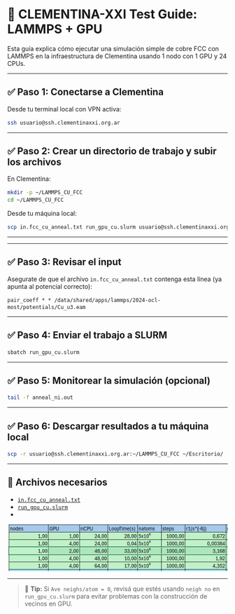 # 🧪 CLEMENTINA-XXI Test Guide: LAMMPS + GPU

Esta guía explica cómo ejecutar una simulación simple de cobre FCC con LAMMPS en la infraestructura de Clementina usando 1 nodo con 1 GPU y 24 CPUs.

---

## ✅ Paso 1: Conectarse a Clementina

Desde tu terminal local con VPN activa:

```bash
ssh usuario@ssh.clementinaxxi.org.ar
```

---

## ✅ Paso 2: Crear un directorio de trabajo y subir los archivos

En Clementina:

```bash
mkdir -p ~/LAMMPS_CU_FCC
cd ~/LAMMPS_CU_FCC
```

Desde tu máquina local:

```bash
scp in.fcc_cu_anneal.txt run_gpu_cu.slurm usuario@ssh.clementinaxxi.org.ar:~/LAMMPS_CU_FCC
```

---

---

## ✅ Paso 3: Revisar el input

Asegurate de que el archivo `in.fcc_cu_anneal.txt` contenga esta línea (ya apunta al potencial correcto):

```lammps
pair_coeff * * /data/shared/apps/lammps/2024-ocl-most/potentials/Cu_u3.eam
```

---

## ✅ Paso 4: Enviar el trabajo a SLURM

```bash
sbatch run_gpu_cu.slurm
```

---

## ✅ Paso 5: Monitorear la simulación (opcional)

```bash
tail -f anneal_ni.out
```

---

## ✅ Paso 6: Descargar resultados a tu máquina local

```bash
scp -r usuario@ssh.clementinaxxi.org.ar:~/LAMMPS_CU_FCC ~/Escritorio/
```

---

## 🧩 Archivos necesarios

- [`in.fcc_cu_anneal.txt`](./in.fcc_cu_anneal.txt)
- [`run_gpu_cu.slurm`](./run_gpu_cu.slurm)
- 
![Texto alternativo](./pruebas_de_rendimiento.png)

---

> 🧠 **Tip:** Si `Ave neighs/atom = 0`, revisá que estés usando `neigh no` en `run_gpu_cu.slurm` para evitar problemas con la construcción de vecinos en GPU.
